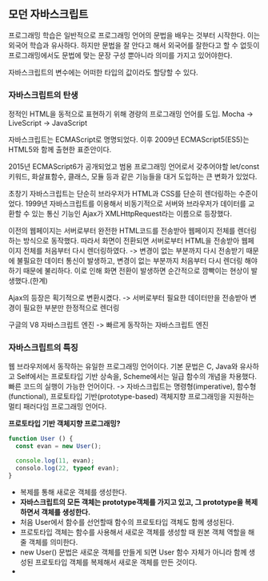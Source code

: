 ## 모던 자바스크립트

프로그래밍 학습은 일반적으로 프로그래밍 언어의 문법을 배우는 것부터 시작한다. 이는 외국어 학습과 유사하다. 
하지만 문법을 잘 안다고 해서 외국어를 잘한다고 할 수 없듯이 프로그래밍에서도 문법에 맞는 문장 구성 뿐아니라 의미를 가지고 있어야한다.

자바스크립트의 변수에는 어떠한 타입의 값이라도 할당할 수 있다. 

### 자바스크립트의 탄생

정적인 HTML을 동적으로 표현하기 위해 경량의 프로그래밍 언어를 도입. 
Mocha -> LiveScript -> JavaScript

자바스크립트는 ECMAScript로 명명되었다. 이후 2009년 ECMAScript5(ES5)는 HTML5와 함께 출현한 표준안이다. 

2015년 ECMAScript6가 공개되었고 범용 프로그래밍 언어로서 갖추어야할 
let/const 키워드, 화살표함수, 클래스, 모듈 등과 같은 기능들을 대거 도입하는 큰 변화가 있었다.

초창기 자바스크립트는 단순히 브라우저가 HTML과 CSS를 단순히 렌더링하는 수준이었다. 
1999년 자바스크립트를 이용해서 비동기적으로 서버와 브라우저가 데이터를 교환할 수 있는 통신 기능인 
Ajax가 XMLHttpRequest라는 이름으로 등장했다.

이전의 웹페이지는 서버로부터 완전한 HTML코드를 전송받아 웹페이지 전체를 렌더링 하는 방식으로 동작했다.
따라서 화면이 전환되면 서버로부터 HTML을 전송받아 웹페이지 전체를 처음부터 다시 렌더링하였다. 
-> 변경이 없는 부분까지 다시 전송받기 때문에 불필요한 데이터 통신이 발생하고, 변경이 없는 부분까지 처음부터
다시 렌더링 해야하기 때문에 불리하다. 이로 인해 화면 전환이 발생하면 순간적으로 깜빡이는 현상이 발생했다.(한계)

Ajax의 등장은 획기적으로 변환시켰다. -> 서버로부터 필요한 데이터만을 전송받아 변경이 필요한 부분만 한정적으로 렌더링

구글의 V8 자바스크립트 엔진 -> 빠르게 동작하는 자바스크립트 엔진


### 자바스크립트의 특징
웹 브라우저에서 동작하는 유일한 프로그래밍 언어이다.
기본 문법은 C, Java와 유사하고 Self에서는 프로토타입 기반 상속을, Scheme에서는 일급 함수의 개념을 차용했다.
빠른 코드의 실행이 가능한 언어이다.
-> 자바스크립트는 명령형(imperative), 함수형(functional), 프로토타입 기반(prototype-based) 
객체지향 프로그래밍을 지원하는 멀티 패러다임 프로그래밍 언어다.

**프로토타입 기반 객체지향 프로그래밍?**

```js
function User () {
  const evan = new User();

  console.log(11, evan);
  consolo.log(22, typeof evan);
}
```

- 복제를 통해 새로운 객체를 생성한다.
- **자바스크립트의 모든 객체는 prototype객체를 가지고 있고, 그 prototype을 복제하면서 객체를 생성한다.**
- 처음 User에서 함수를 선언할때 함수의 프로토타입 객체도 함께 생성된다.
- 프로토타입 객체는 함수를 사용해서 새로운 객체를 생성할 때 원본 객체 역할을 해줄 객체를 의미한다.
- new User() 문법은 새로운 객체를 만들게 되면 User 함수 자체가 아니라 함께 생성된 프로토타입 객체를 복제해서 새로운 객체를 만든 것이다.
- 




















